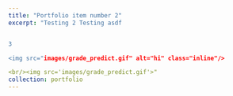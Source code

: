 ```yaml
---
title: "Portfolio item number 2"
excerpt: "Testing 2 Testing asdf 


3

<img src="images/grade_predict.gif" alt="hi" class="inline"/>

<br/><img src='images/grade_predict.gif'>"
collection: portfolio
---
```

